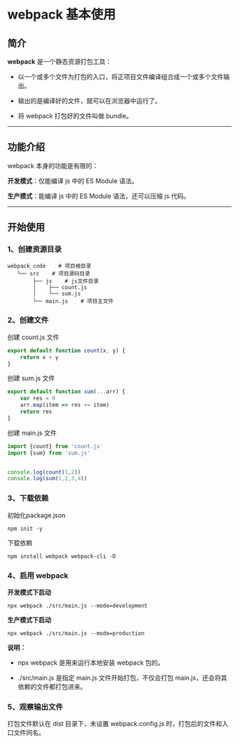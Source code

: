 # webpack 基本使用

## 简介

**webpack** 是一个静态资源打包工具：

- 以一个或多个文件为打包的入口，将正项目文件编译组合成一个或多个文件输出。

- 输出的是编译好的文件，就可以在浏览器中运行了。

- 将 webpack 打包好的文件叫做 bundle。

---

## 功能介绍

webpack 本身的功能是有限的：

**开发模式**：仅能编译 js 中的 ES Module 语法。

**生产模式**：能编译 js 中的 ES Module 语法，还可以压缩 js 代码。

---

## 开始使用

### 1、创建资源目录

```
webpack_code    # 项目根目录
   └── src    # 项目源码目录
        ├── js    # js文件目录
        │    ├── count.js
        │    └── sum.js
        └── main.js    # 项目主文件
```

### 2、创建文件

创建 count.js 文件

```js
export default function count(x, y) {
    return x + y
}
```

创建 sum.js 文件

```js
export default function sum(...arr) {
    var res = 0
    arr.map(item => res += item)
    return res
}
```

创建 main.js 文件

```js
import {count} from 'count.js'
import {sum} from 'sum.js'


console.log(count(1,2))
console.log(sum(1,2,3,4))
```

### 3、下载依赖

初始化package.json  

```
npm init -y  
```

下载依赖  

```
npm install webpack webpack-cli -D
```

### 4、启用 webpack

**开发模式下启动**

```
npx webpack ./src/main.js --mode=development
```

**生产模式下启动**

```
npx webpack ./src/main.js --mode=production
```

**说明：**

- npx webpack 是用来运行本地安装 webpack 包的。

- ./src/main.js 是指定 main.js 文件开始打包，不仅会打包 main.js，还会将其依赖的文件都打包进来。

### 5、观察输出文件

打包文件默认在 dist 目录下，未设置 webpack.config.js 时，打包后的文件和入口文件同名。
